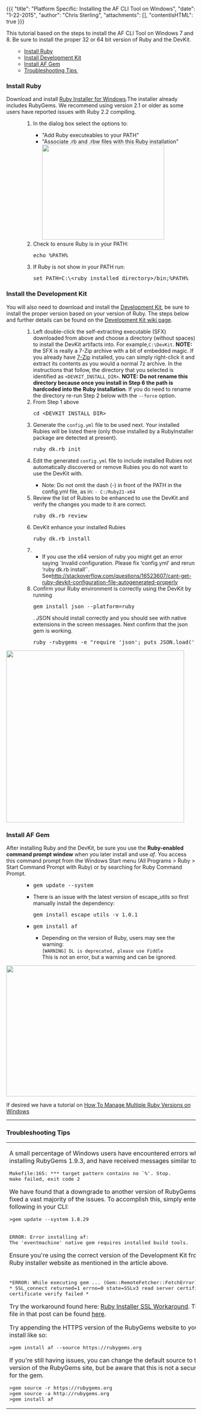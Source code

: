 {{{
  "title": "Platform Specific: Installing the AF CLI Tool on Windows",
  "date": "1-22-2015",
  "author": "Chris Sterling",
  "attachments": [],
  "contentIsHTML": true
}}}

<p>This tutorial based on the steps to install the AF CLI Tool on Windows 7 and 8. Be sure to install the proper 32 or 64 bit version of Ruby and the DevKit.</p>
<ul>
<ul>
<li><a href="#ruby">Install Ruby</a></li>
<li><a href="#devkit">Install Development Kit</a></li>
<li><a href="#af">Install AF Gem</a></li>
<li><a href="#trouble">Troubleshooting Tips </a></li>
</ul>
</ul>
<h3><a name="ruby"></a>Install Ruby</h3>
<p>Download and install <a href="http://rubyinstaller.org/downloads/">Ruby Installer for Windows</a>.The installer already includes RubyGems. We recommend using version 2.1 or older as some users have reported issues with Ruby 2.2 compiling.</p>
<ul>
<ul>
<ol>
<li>In the dialog box select the options to:</li>
<ul>
<li>"Add Ruby executeables to your PATH"</li>
<li>"Associate .rb and .rbw files with this Ruby installation"<img src="/hc/en-us/article_attachments/201715198/ruby_install_checkbox.PNG" alt="" width="325" height="252" /></li>
</ul>
<li>Check to ensure Ruby is in your PATH:
<pre>echo %PATH%<code> </code></pre>
</li>
<li>If Ruby is not show in your PATH run:
<pre>set PATH=C:\&lt;ruby installed directory&gt;/bin;%PATH%</pre>
</li>
</ol>
</ul>
</ul>
<h3><a name="devkit"></a>Install the Development Kit</h3>
<p>You will also need to download and install the <a href="http://rubyinstaller.org/downloads/">Development Kit</a>, be sure to install the proper version based on your version of Ruby. The steps below and further details can be found on the <a href="https://github.com/oneclick/rubyinstaller/wiki/Development-Kit">Development Kit wiki page</a>.</p>
<ul>
<ul>
<ol>
<li>Left double-click the self-extracting executable (SFX) downloaded from above and choose a directory (without spaces) to install the DevKit artifacts into. For example,<code>C:\DevKit</code>. <strong>NOTE:</strong> the SFX is really a 7-Zip archive with a bit of embedded magic. If you already have <a href="http://7-zip.org/">7-Zip</a> installed, you can simply right-click it and extract its contents as you would a normal 7z archive. In the instructions that follow, the directory that you selected is identified as <code>&lt;DEVKIT_INSTALL_DIR&gt;</code>. <strong>NOTE:</strong> <strong>Do not rename this directory because once you install in Step 6 the path is hardcoded into the Ruby installation</strong>. If you do need to rename the directory re-run Step 2 below with the <code>--force</code> option.</li>
<li>From Step 1 above
<pre>cd &lt;DEVKIT_INSTALL_DIR&gt;</pre>
</li>
<li>Generate the <code>config.yml</code> file to be used next. Your installed Rubies will be listed there (only those installed by a RubyInstaller package are detected at present).
<pre>ruby dk.rb init</pre>
</li>
<li>Edit the generated <code>config.yml</code> file to include installed Rubies not automatically discovered or remove Rubies you do not want to use the DevKit with.</li>
<ul>
<li>Note: Do not omit the dash (-) in front of the PATH in the config.yml file, as in: <code>- C:/Ruby21-x64</code></li>
</ul>
<li>Review the list of Rubies to be enhanced to use the DevKit and verify the changes you made to it are correct.
<pre>ruby dk.rb review</pre>
</li>
<li>DevKit enhance your installed Rubies
<pre>ruby dk.rb install</pre>
</li>
<li>
<ul>
<li>If you use the x64 version of ruby you might get an error saying `Invalid configuration. Please fix ‘config.yml’ and rerun ‘ruby dk.rb install’`. See<a href="http://stackoverflow.com/questions/16523607/cant-get-ruby-devkit-configuration-file-autogenerated-properly">http://stackoverflow.com/questions/16523607/cant-get-ruby-devkit-configuration-file-autogenerated-properly</a></li>
</ul>
</li>
<li>Confirm your Ruby environment is correctly using the DevKit by running
<pre>gem install json --platform=ruby</pre>
. JSON should install correctly and you should see with native extensions in the screen messages. Next confirm that the json gem is working.
<pre>ruby -rubygems -e "require 'json'; puts JSON.load('[42]').inspect"</pre>
</li>
</ol>
</ul>
</ul>
<p><img src="/hc/en-us/article_attachments/201699607/ruby_devkit_install_2.PNG" alt="" width="473" height="457" /></p>
<h3><a name="af"></a>Install AF Gem</h3>
<p>After installing Ruby and the DevKit, be sure you use the <strong>Ruby-enabled command prompt window</strong> when you later install and use <em>af</em>. You access this command prompt from the Windows Start menu (All Programs &gt; Ruby &gt; Start Command Prompt with Ruby) or by searching for Ruby Command Prompt.</p>
<ul>
<ul>
<ul>
<li>
<pre>gem update --system</pre>
</li>
<li>There is an issue with the latest version of escape_utils so first manually install the dependency:
<pre>gem install escape_utils -v 1.0.1</pre>
</li>
<li>
<pre>gem install af</pre>
</li>
<ul>
<li>Depending on the version of Ruby, users may see the warning:<br /> <code>[WARNING] DL is deprecated, please use Fiddle</code> <br />This is not an error, but a warning and can be ignored.</li>
</ul>
</ul>
</ul>
</ul>
<p><img src="/hc/en-us/article_attachments/201699637/ruby_install_af_edit__1_.png" alt="" width="635" height="348" /></p>
<p>If desired we have a tutorial on <a href="how-to-manage-multiple-ruby-versions-on-windows.md">How To Manage Multiple Ruby Versions on Windows</a></p>
<hr />
<h3><a name="trouble"></a>Troubleshooting Tips</h3>
<table>
<tbody>
<tr>
<td>
<p>A small percentage of Windows users have encountered errors while installing RubyGems 1.9.3, and have received messages similar to:</p>
<pre><span class="pln">Makefile:165: *** target pattern contains no `%'. Stop.<br />make failed, exit code 2</span></pre>
<p>We have found that a downgrade to another version of RubyGems have fixed a vast majority of the issues. To accomplish this, simply enter the following in your CLI:</p>
<pre>&gt;gem update --system 1.8.29</pre>
</td>
</tr>
<tr>
<td>
<pre>ERROR: Error installing af:
The 'eventmachine' native gem requires installed build tools.</pre>
<p>Ensure you're using the correct version of the Development Kit from the Ruby installer website as mentioned in the article above.</p>
</td>
</tr>
<tr>
<td>
<pre>*ERROR: While executing gem ... (Gem::RemoteFetcher::FetchError)* <br />* SSL_connect returned=1 errno=0 state=SSLv3 read server certificate B: <br />certificate verify failed * </pre>
<p>Try the workaround found here: <a href="https://gist.github.com/luislavena/f064211759ee0f806c88">Ruby Installer SSL Workaround</a>. The .pem file in that post can be found <a href="https://raw.githubusercontent.com/rubygems/rubygems/master/lib/rubygems/ssl_certs/AddTrustExternalCARoot-2048.pem">here</a>.</p>
<p>Try appending the HTTPS version of the RubyGems website to your gem install like so:</p>
<pre>&gt;gem install af --source https://rubygems.org</pre>
<p>If you're still having issues, you can change the default source to the HTTP version of the RubyGems site, but be aware that this is not a secure source for the gem.</p>
<pre>&gt;gem source -r https://rubygems.org
&gt;gem source -a http://rubygems.org
&gt;gem install af</pre>
</td>
</tr>
</tbody>
</table>
<p> </p>
